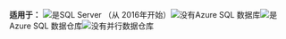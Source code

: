 <Token>**适用于：** ![是](media/yes.png)SQL Server （从 2016年开始）![没有](media/no.png)Azure SQL 数据库![是](media/yes.png)Azure SQL 数据仓库![没有](media/no.png)并行数据仓库 </Token>

